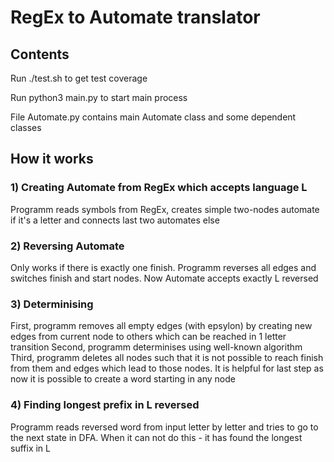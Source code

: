 # RegEx to Automate translator


## Contents


Run ./test.sh to get test coverage


Run python3 main.py to start main process


File Automate.py contains main Automate class and some dependent classes


## How it works


### 1) Creating Automate from RegEx which accepts language L
Programm reads symbols from RegEx, creates simple two-nodes automate if it's a letter and connects last two automates else


### 2) Reversing Automate
Only works if there is exactly one finish. Programm reverses all edges and switches finish and start nodes. Now Automate accepts exactly L reversed


### 3) Determinising
First, programm removes all empty edges (with epsylon) by creating new edges from current node to others which can be reached in 1 letter transition
Second, programm determinises using well-known algorithm
Third, programm deletes all nodes such that it is not possible to reach finish from them and edges which lead to those nodes.
It is helpful for last step as now it is possible to create a word starting in any node


### 4) Finding longest prefix in L reversed
Programm reads reversed word from input letter by letter and tries to go to the next state in DFA. When it can not do this - it has found the longest suffix in L

